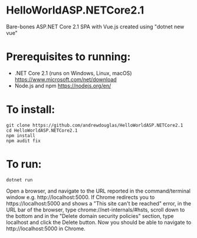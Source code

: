 # HelloWorldASP.NETCore2.1
Bare-bones ASP.NET Core 2.1 SPA with Vue.js created using "dotnet new vue"

# Prerequisites to running:
- .NET Core 2.1 (runs on Windows, Linux, macOS) https://www.microsoft.com/net/download
- Node.js and npm https://nodejs.org/en/

# To install:
```
git clone https://github.com/andrewdouglas/HelloWorldASP.NETCore2.1
cd HelloWorldASP.NETCore2.1
npm install
npm audit fix
```

# To run:
    dotnet run
Open a browser, and navigate to the URL reported in the command/terminal window e.g. http://localhost:5000.  If Chrome redirects you to https://localhost:5000 and shows a "This site can't be reached" error, in the URL bar of the browser, type chrome://net-internals/#hsts, scroll down to the bottom and in the "Delete domain security policies" section, type localhost and click the Delete button.  Now you should be able to navigate to http://localhost:5000 in Chrome.